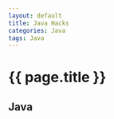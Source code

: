 ```yaml
---
layout: default
title: Java Hacks
categories: Java
tags: Java
---
```

# {{ page.title }}

## Java

## 


